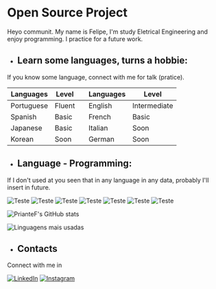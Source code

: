 # Open Source Project

Heyo communit. My name is Felipe, I'm study Eletrical Engineering and enjoy programming. I practice for a future work.


* ## Learn some languages, turns a hobbie:
If you know some language, connect with me for talk (pratice). 

| Languages | Level |  | Languages | Level |
| --- | --- | --- | --- | --- |
|Portuguese|Fluent| | English | Intermediate|
|Spanish|Basic| | French|Basic|
|Japanese|Basic| |Italian|Soon|
|Korean|Soon| |German|Soon|

* ## Language - Programming:
 If I don't used at you seen that in any language in any data, probably I'll insert in future.

  
![Teste](https://skillicons.dev/icons?i=java)
![Teste](https://skillicons.dev/icons?i=css)
![Teste](https://skillicons.dev/icons?i=html)
![Teste](https://skillicons.dev/icons?i=py)
![Teste](https://skillicons.dev/icons?i=cpp)
![Teste](https://skillicons.dev/icons?i=dotnet)
![Teste](https://skillicons.dev/icons?i=aws)

![PrianteF's GitHub stats](https://github-readme-stats.vercel.app/api?username=PrianteF&show_icons=true&theme=withe)

![Linguagens mais usadas](https://github-readme-stats.vercel.app/api/top-langs/?username=PrianteF&layout=compact&size_weight=0.4&count_weight=0.4&theme=white)


* ## Contacts
Connect with me in 

[![LinkedIn](https://img.shields.io/badge/-felipe_priante-000?style=for-the-badge&logo=linkedin&logoColor=ffcc00&color:FFF)](https://www.linkedin.com/in/felipe-costa-priante-5a8528189/)
[![Instagram](https://img.shields.io/badge/-felipe_priante-000?style=for-the-badge&logo=instagram&logoColor=ffcc00&color:FFF)](https://www.instagram.com/felipe_priante/)
